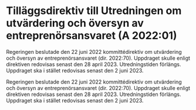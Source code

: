 # Tilläggsdirektiv till Utredningen om utvärdering och översyn av entreprenörsansvaret (A 2022:01)

Regeringen beslutade den 22 juni 2022 kommittédirektiv om utvärdering och översyn av entreprenörsansvaret (dir. 2022:70). Uppdraget skulle enligt direktiven redovisas senast den 28 april 2023. Utredningstiden förlängs. Uppdraget ska i stället redovisas senast den 2 juni 2023.

Regeringen beslutade den 22 juni 2022 kommittédirektiv om utvärdering och översyn av entreprenörsansvaret (dir. 2022:70). Uppdraget skulle enligt direktiven redovisas senast den 28 april 2023. Utredningstiden förlängs. Uppdraget ska i stället redovisas senast den 2 juni 2023.
